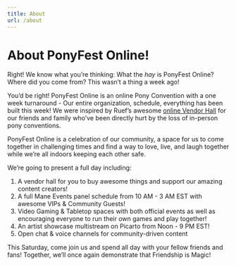 ```yaml
---
title: About
url: /about
---
```


# About PonyFest Online!

Right! We know what you’re thinking: What the _hay_ is PonyFest Online? Where did you come from? This wasn’t a thing a week ago!

You’d be right! PonyFest Online is an online Pony Convention with a one week turnaround - Our entire organization, schedule,
everything has been built this week! We were inspired by Ruef’s awesome [online Vendor Hall](https://bit.ly/SupportVendors) for our
friends and family who’ve been directly hurt by the loss of in-person pony conventions.

PonyFest Online is a celebration of our community, a space for us to come together in challenging times and find a way to love,
live, and laugh together while we’re all indoors keeping each other safe.

We’re going to present a full day including:
1. A vendor hall for you to buy awesome things and support our amazing content creators!
2. A full Mane Events panel schedule from 10 AM - 3 AM EST with awesome VIPs & Community Guests!
3. Video Gaming & Tabletop spaces with both official events as well as encouraging everyone to run their own games and play together!
4. An artist showcase multistream on Picarto from Noon - 9 PM EST!
5. Open chat & voice channels for community-driven content

This Saturday, come join us and spend all day with your fellow friends and fans! Together, we’ll once again demonstrate that Friendship is Magic!
